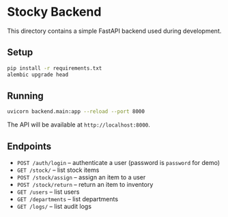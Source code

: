 # Stocky Backend

This directory contains a simple FastAPI backend used during development.

## Setup

```bash
pip install -r requirements.txt
alembic upgrade head
```

## Running

```bash
uvicorn backend.main:app --reload --port 8000
```

The API will be available at `http://localhost:8000`.

## Endpoints

- `POST /auth/login` – authenticate a user (password is `password` for demo)
- `GET /stock/` – list stock items
- `POST /stock/assign` – assign an item to a user
- `POST /stock/return` – return an item to inventory
- `GET /users` – list users
- `GET /departments` – list departments
- `GET /logs/` – list audit logs
